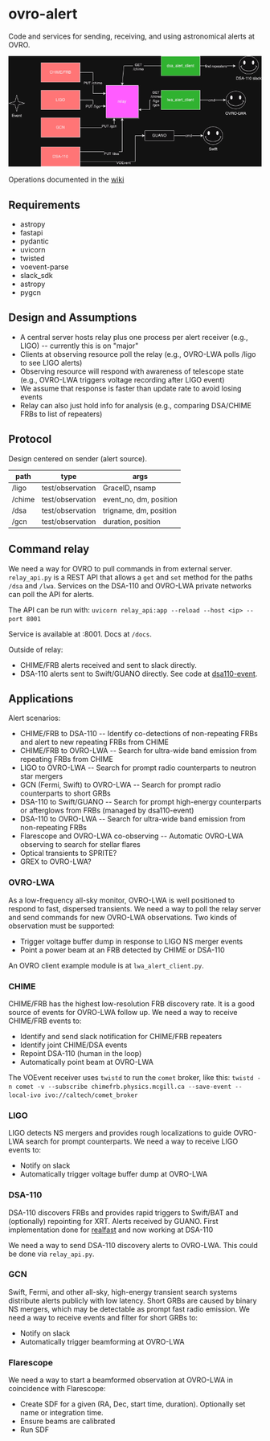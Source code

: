 # ovro-alert
Code and services for sending, receiving, and using astronomical alerts at OVRO.

![diagram of connections](drawio/diagram.drawio.png)

Operations documented in the [wiki](https://github.com/ovrocaltech/ovro-alert/wiki)

## Requirements
- astropy
- fastapi
- pydantic
- uvicorn
- twisted
- voevent-parse
- slack_sdk
- astropy
- pygcn

## Design and Assumptions

- A central server hosts relay plus one process per alert receiver (e.g., LIGO) -- currently this is on "major"
- Clients at observing resource poll the relay (e.g., OVRO-LWA polls /ligo to see LIGO alerts)
- Observing resource will respond with awareness of telescope state (e.g., OVRO-LWA triggers voltage recording after LIGO event)
- We assume that response is faster than update rate to avoid losing events
- Relay can also just hold info for analysis (e.g., comparing DSA/CHIME FRBs to list of repeaters)

## Protocol

Design centered on sender (alert source).

| path | type | args |
| ---  | ------- | ---- |
| /ligo | test/observation | GraceID, nsamp |
| /chime | test/observation | event_no, dm, position |
| /dsa  | test/observation | trigname, dm, position |
| /gcn  | test/observation | duration, position |

## Command relay

We need a way for OVRO to pull commands in from external server. `relay_api.py` is a REST API that allows a `get` and `set` method for the paths `/dsa` and `/lwa`. Services on the DSA-110 and OVRO-LWA private networks can poll the API for alerts.

The API can be run with:
`uvicorn relay_api:app --reload --host <ip> --port 8001`

Service is available at <ip>:8001. Docs at `/docs`.

Outside of relay:
- CHIME/FRB alerts received and sent to slack directly.
- DSA-110 alerts sent to Swift/GUANO directly. See code at [dsa110-event](https://github.com/dsa110/dsa110-event/blob/main/event/cli.py#L145).

## Applications

Alert scenarios:
- CHIME/FRB to DSA-110 -- Identify co-detections of non-repeating FRBs and alert to new repeating FRBs from CHIME
- CHIME/FRB to OVRO-LWA -- Search for ultra-wide band emission from repeating FRBs from CHIME
- LIGO to OVRO-LWA -- Search for prompt radio counterparts to neutron star mergers
- GCN (Fermi, Swift) to OVRO-LWA -- Search for prompt radio counterparts to short GRBs
- DSA-110 to Swift/GUANO -- Search for prompt high-energy counterparts or afterglows from FRBs (managed by dsa110-event)
- DSA-110 to OVRO-LWA -- Search for ultra-wide band emission from non-repeating FRBs
- Flarescope and OVRO-LWA co-observing -- Automatic OVRO-LWA observing to search for stellar flares
- Optical transients to SPRITE?
- GREX to OVRO-LWA?

### OVRO-LWA

As a low-frequency all-sky monitor, OVRO-LWA is well positioned to respond to fast, dispersed transients. We need a way to poll the relay server and send commands for new OVRO-LWA observations. Two kinds of observation must be supported:
- Trigger voltage buffer dump in response to LIGO NS merger events
- Point a power beam at an FRB detected by CHIME or DSA-110

An OVRO client example module is at `lwa_alert_client.py`.

### CHIME

CHIME/FRB has the highest low-resolution FRB discovery rate. It is a good source of events for OVRO-LWA follow up. We need a way to receive CHIME/FRB events to:
- Identify and send slack notification for CHIME/FRB repeaters
- Identify joint CHIME/DSA events
- Repoint DSA-110 (human in the loop)
- Automatically point beam at OVRO-LWA

The VOEvent receiver uses `twistd` to run the `comet` broker, like this:
`twistd -n comet -v --subscribe chimefrb.physics.mcgill.ca --save-event --local-ivo ivo://caltech/comet_broker`

### LIGO

LIGO detects NS mergers and provides rough localizations to guide OVRO-LWA search for prompt counterparts. We need a way to receive LIGO events to:
- Notify on slack
- Automatically trigger voltage buffer dump at OVRO-LWA

### DSA-110

DSA-110 discovers FRBs and provides rapid triggers to Swift/BAT and (optionally) repointing for XRT. Alerts received by GUANO. First implementation done for [realfast](https://github.com/realfastvla/realfast/blob/main/realfast/util.py#L98) and now working at DSA-110

We need a way to send DSA-110 discovery alerts to OVRO-LWA. This could be done via `relay_api.py`.

### GCN

Swift, Fermi, and other all-sky, high-energy transient search systems distribute alerts publicly with low latency. Short GRBs are caused by binary NS mergers, which may be detectable as prompt fast radio emission. We need a way to receive events and filter for short GRBs to:
- Notify on slack
- Automatically trigger beamforming at OVRO-LWA

### Flarescope

We need a way to start a beamformed observation at OVRO-LWA in coincidence with Flarescope:
- Create SDF for a given (RA, Dec, start time, duration). Optionally set name or integration time.
- Ensure beams are calibrated
- Run SDF
